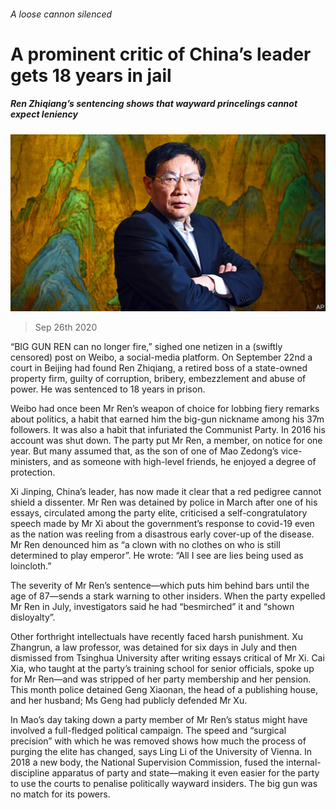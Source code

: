 ###### A loose cannon silenced

# A prominent critic of China’s leader gets 18 years in jail 

##### Ren Zhiqiang’s sentencing shows that wayward princelings cannot expect leniency 

![image](images/20200926_CNP001_0.jpg) 

> Sep 26th 2020 

“BIG GUN REN can no longer fire,” sighed one netizen in a (swiftly censored) post on Weibo, a social-media platform. On September 22nd a court in Beijing had found Ren Zhiqiang, a retired boss of a state-owned property firm, guilty of corruption, bribery, embezzlement and abuse of power. He was sentenced to 18 years in prison.

Weibo had once been Mr Ren’s weapon of choice for lobbing fiery remarks about politics, a habit that earned him the big-gun nickname among his 37m followers. It was also a habit that infuriated the Communist Party. In 2016 his account was shut down. The party put Mr Ren, a member, on notice for one year. But many assumed that, as the son of one of Mao Zedong’s vice-ministers, and as someone with high-level friends, he enjoyed a degree of protection.


Xi Jinping, China’s leader, has now made it clear that a red pedigree cannot shield a dissenter. Mr Ren was detained by police in March after one of his essays, circulated among the party elite, criticised a self-congratulatory speech made by Mr Xi about the government’s response to covid-19 even as the nation was reeling from a disastrous early cover-up of the disease. Mr Ren denounced him as “a clown with no clothes on who is still determined to play emperor”. He wrote: “All I see are lies being used as loincloth.”

The severity of Mr Ren’s sentence—which puts him behind bars until the age of 87—sends a stark warning to other insiders. When the party expelled Mr Ren in July, investigators said he had “besmirched” it and “shown disloyalty”.

Other forthright intellectuals have recently faced harsh punishment. Xu Zhangrun, a law professor, was detained for six days in July and then dismissed from Tsinghua University after writing essays critical of Mr Xi. Cai Xia, who taught at the party’s training school for senior officials, spoke up for Mr Ren—and was stripped of her party membership and her pension. This month police detained Geng Xiaonan, the head of a publishing house, and her husband; Ms Geng had publicly defended Mr Xu.

In Mao’s day taking down a party member of Mr Ren’s status might have involved a full-fledged political campaign. The speed and “surgical precision” with which he was removed shows how much the process of purging the elite has changed, says Ling Li of the University of Vienna. In 2018 a new body, the National Supervision Commission, fused the internal-discipline apparatus of party and state—making it even easier for the party to use the courts to penalise politically wayward insiders. The big gun was no match for its powers.

